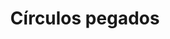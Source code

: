 ---
title: Círculos pegados
date: 
draft: false

# descripcion
description : Aro colgante de plata rígido

materials: Plata 925

color: Plateado

dimensions: 5,5cm

code: 01-01-0047

type: "Aros"

categories: []

# Images
# first image will be shown in the product page
images:
  # - image: "images/path_to_image"
  # La ubicacion de las imagenes es imagenes/Aros/Aros.Colgantes/01-01-0047-circulos-pegados
  - image: "./images/aros/colgantes/01-01-0047-circulos-pegados_a.jpeg"
  - image: "./images/aros/colgantes/01-01-0047-circulos-pegados_b.jpeg"
---